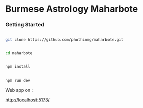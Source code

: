 # Burmese Astrology Maharbote 


### Getting Started

```bash

git clone https://github.com/phothinmg/maharbote.git

```

```bash

cd maharbote

```

```bash

npm install

```

```bash

npm run dev

```

Web app on :

[http://localhost:5173/](http://localhost:5173/)
